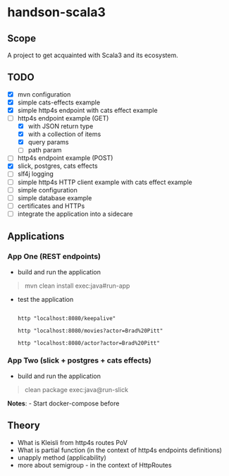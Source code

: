 # handson-scala3

## Scope

 A project to get acquainted with Scala3 and its ecosystem.

## TODO

- [x] mvn configuration
- [x] simple cats-effects example
- [x] simple http4s endpoint with cats effect example
- [ ] http4s endpoint example (GET)
  - [x] with JSON return type
  - [x] with a collection of items
  - [x] query params
  - [ ] path param
- [ ] http4s endpoint example (POST)
- [x] slick, postgres, cats effects
- [ ] slf4j logging
- [ ] simple http4s HTTP client example with cats effect example
- [ ] simple configuration
- [ ] simple database example
- [ ] certificates and HTTPs
- [ ] integrate the application into a sidecare

## Applications


### App One (REST endpoints)

- build and run the application

> mvn clean install exec:java#run-app

- test the application

  ```shell

  http "localhost:8080/keepalive"

  http "localhost:8080/movies?actor=Brad%20Pitt"

  http "localhost:8080/actor?actor=Brad%20Pitt"

  ```

### App Two (slick + postgres + cats effects)

- build and run the application

> clean package exec:java@run-slick

  **Notes**:
    - Start docker-compose before


## Theory

- What is Kleisli from http4s routes PoV
- What is partial function (in the context of http4s endpoints definitions)
- unapply method (applicability)
- more about semigroup - in the context of HttpRoutes
